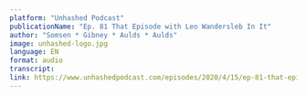 ```yaml
---
platform: "Unhashed Podcast"
publicationName: "Ep. 81 That Episode with Leo Wandersleb In It"
author: "Somsen * Gibney * Aulds * Aulds"
image: unhashed-logo.jpg
language: EN
format: audio
transcript: 
link: https://www.unhashedpodcast.com/episodes/2020/4/15/ep-81-that-episode-with-leo-wandersleb-in-it
---
```

